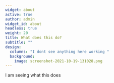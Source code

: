 ```yaml
---
widget: about
active: true
author: admin
widget_id: about
headless: true
weight: 20
title: What does this do?
subtitle: ""
design:
  columns: "I dont see anything here working "
  background:
    image: screenshot-2021-10-19-131028.png
---
```

I am seeing what this does